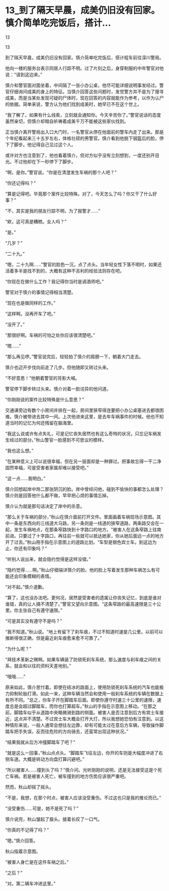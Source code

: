 # 13_到了隔天早晨，成美仍旧没有回家。慎介简单吃完饭后，搭计...

13

13

到了隔天早晨，成美仍旧没有回家。慎介简单吃完饭后，搭计程车前往深川警局。

他向一楼的服务台表示同居人行踪不明。过了片刻之后，身穿制服的中年警官对他说：“请到这边来。”

慎介和警官面对面坐着，中间隔了一张小办公桌，他尽可能详细说明事发经过。警官仔细询问成美的身上的特征。当慎介回答这些问题时，发觉警方并不是为了搜寻成美，而是当某处发现可疑的尸体时，现在回答的内容就能作为参考，以作为认尸的依据。简单来说，警方认为他们找到成美时，她早已不在这个世上。

“我了解了。如果有什么线索，立刻就会通知你。今天辛苦你了。”警官说话的态度虽然亲切，但慎介却暗自祈祷着成美千万不能被这些家伙找到。

正当慎介离开警局出入口大门时，一名警官从停在他面前的警车内走了出来。那是个年纪看起来三十五岁左右，体格壮硕的男警官。慎介看到他脱下钢盔后的脸，停下了脚步。他记得自己见过这个人。

或许对方也注意到了，他也看着慎介。但对方似乎没有立刻想到，一度还别开目光。不过他却在下一秒停下了脚步。

“啊，是你。”警官说。“你是在清澄发生车祸的那个人吧？”

“你还记得吗？”

“算是记得吧。毕竟那个案件比较特殊。对了，今天怎么了吗？你又干了什么好事？”

“不，其实是我的朋友行踪不明，为了报警才……”

“欸，这可真是糟糕。女人吗？”

“是。”

“几岁？”

“二十九。”

“嗯，二十九啊……”警官的脸色一沉，点了点头。当年轻女性下落不明时，如果还活着多半是找不到的，大概有这种不吉利的经验法则存在吧。

“你现在在做什么工作？我记得你当时是调酒师吧。”

警官对于慎介的事情记得相当清楚。

“现在也是做同样的工作。”

“这样啊。没再开车了吧。”

“没开了。”

“那很好啊。车祸的可怕之处你应该很清楚吧。”

“嗯……”

“那么再见啰。”警官说完后，轻轻拍了慎介的肩膀一下，朝着大门走去。

慎介也迈开步伐向前走了几步。但他随即又转过头来。

“不好意思！”他朝着警官的背影大喊。

警官停下脚步转过头来。慎介对着一脸诧异的他问道。

“你刚刚说的案件比较特殊是什么意思？”

交通课旁边有数个小房间并排在一起，房间里狭窄得连要把小办公桌塞进去都很困难。慎介被带进去其中一间。上次他进来这里，是去年车祸事件的时候。他也不知道当时的记忆为何还残留在脑海里。

“我这么说或许有点失礼，可是记忆丧失居然也有这么奇特的状况，只忘记车祸发生经过的部分。”秋山警官一脸感到不可思议的模样。

“我也这么想。”

“在某种意义上可以说很幸福，但在另一层面却是一种罪过。把事故忘得一干二净固然幸福，可是受害者家属却难以接受吧。”

“这一点……我明白。”

慎介回想起岸中玲二那张阴沉的脸。岸中曾经问他，碰到不愉快的事都怎么处理？慎介则是回答他什么都不做，早早把心烦的事情忘掉。

慎介认为就是那句话决定了岸中的杀意。

“那么关于车祸的部分，”秋山在慎介面前打开文件。里面画着车祸现场示意图。其中一条是东西向的三线道大马路，另一条则是一线道的狭窄道路，两条路交会在一起，发生车祸地点，在那条窄路快到十字路口的地方。“被害人在这条窄路上往南前进。只要过了十字路口，再往前一些就可以抵达她家，你从她后面远一点的地方开了过去。”秋山用手指在示意图上的道路比划。“车型是银色宾士车。到这边为止，你还有印象吗？”

“听别人说出来，就会隐约觉得是这样没错。”

“隐约觉得……啊。”秋山仔细端详慎介的脸。他的脸上写着发生那种车祸怎么有可能还会印象模糊的表情。

“对不起。”慎介道歉。

“算了，这也没办法吧。更何况，居然是受害者的遗属让你丧失记忆，到底是谁对谁错，真的让人搞不清楚了。”警官又望向示意图。“这条窄路的最高速限是三十公里。你主张自己有遵守速限。”

“可是其实没有遵守不是吗？”

“我不知道。”秋山说。“地上有留下了刹车痕，不过不知道时速是几公里。以前可以推断得很正确，但是最近刹车痕愈来愈不可靠了。”

“为什么呢？”

“拜技术革新之赐啊。如果车辆装了防锁死刹车系统，那么速度与刹车痕之间的关系，就会和以往的资料天差地别。”

“哦哦……”

原来如此，慎介思忖着。即使在结冰的路面上，使用防锁死刹车系统的汽车也能极力抑制轮胎打滑。如此一来，这种车辆当然会和使用一般刹车系统的车辆在数据上有所不同。“总之，你车子开在脚踏车后面。即使你遵守时速三十公里的速限，速度总是会超过脚踏车，而你也打算超车。”秋山的手指在示意图上移动。“在那之前，脚踏车似乎从道路中央略微骑到路的侧面。被害人是否注意到后方有宾士车接近，这点并不清楚。不过宾士车大概会打开大灯，所以我想她恐怕有注意到。以这种情形来说，一般人通常会想往左边靠，却有可能太过在意后方车辆，导致操作脚踏车把手失误，反而往危险的方向骑去，还蛮常出现这种状况。”

“结果我就从后方冲撞脚踏车了吧？”

“就是这么一回事，”秋山点点头。“脚踏车飞往左边，你开的车则是大幅度冲进了右侧车道。大概是转动方向盘打算闪避吧。”

“所以被害人……撞到头了吗？”慎介问。光听刚刚的说明，还是无法接受这是个死亡车祸。若是被害人死亡，被车撞到的地方伤势应该很严重吧。

然而，秋山却摇了摇头。

“不是，我想，在那个时点，被害人应该没受重伤。不过这也只是我的推论而已。”

“没受重伤……可是，她不是死了吗？”

慎介说完，秋山皱起了眉头。接着长叹了一口气。

“你真的不记得了吗？”

“嗯。”慎介回答。

秋山指着示意图。

“被害人身亡是在这件车祸之后。”

“之后？”

“对。第二辆车冲进这里。”